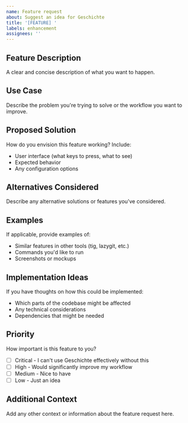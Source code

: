 ```yaml
---
name: Feature request
about: Suggest an idea for Geschichte
title: '[FEATURE] '
labels: enhancement
assignees: ''
---
```


## Feature Description
A clear and concise description of what you want to happen.

## Use Case
Describe the problem you're trying to solve or the workflow you want to improve.

## Proposed Solution
How do you envision this feature working? Include:
- User interface (what keys to press, what to see)
- Expected behavior
- Any configuration options

## Alternatives Considered
Describe any alternative solutions or features you've considered.

## Examples
If applicable, provide examples of:
- Similar features in other tools (tig, lazygit, etc.)
- Commands you'd like to run
- Screenshots or mockups

## Implementation Ideas
If you have thoughts on how this could be implemented:
- Which parts of the codebase might be affected
- Any technical considerations
- Dependencies that might be needed

## Priority
How important is this feature to you?
- [ ] Critical - I can't use Geschichte effectively without this
- [ ] High - Would significantly improve my workflow
- [ ] Medium - Nice to have
- [ ] Low - Just an idea

## Additional Context
Add any other context or information about the feature request here.